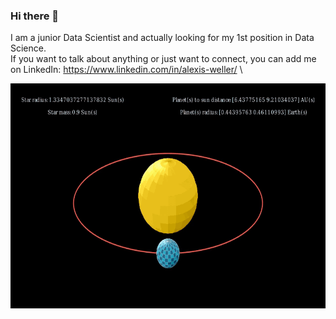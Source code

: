 ### Hi there 👋

I am a junior Data Scientist and actually looking for my 1st position in Data Science.\
If you want to talk about anything or just want to connect, you can add me on LinkedIn: https://www.linkedin.com/in/alexis-weller/ \

<p align="center">
<img src="https://github.com/Awle/Awle/blob/main/LoopOrbit_ManimCE_v0.12.0.gif" width="600" height="360" class="center" />
</p>

<!--
**Awle/Awle** is a ✨ _special_ ✨ repository because its `README.md` (this file) appears on your GitHub profile.

Here are some ideas to get you started:

- 🔭 I’m currently working on ...
- 🌱 I’m currently learning ...
- 👯 I’m looking to collaborate on ...
- 🤔 I’m looking for help with ...
- 💬 Ask me about ...
- 📫 How to reach me: ...
- 😄 Pronouns: ...
- ⚡ Fun fact: ...
-->
